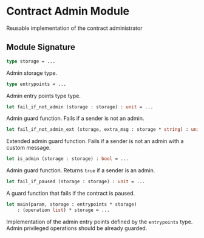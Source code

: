 # Contract Admin Module

Reusable implementation  of the contract administrator

## Module Signature

```ocaml
type storage = ...
```

Admin storage type.

```ocaml
type entrypoints = ...
```

Admin entry points type type.

```ocaml
let fail_if_not_admin (storage : storage) : unit = ...
```

Admin guard function. Fails if a sender is not an admin.

```ocaml
let fail_if_not_admin_ext (storage, extra_msg : storage * string) : unit = ...
```

Extended admin guard function. Fails if a sender is not an admin with a custom
message.

```ocaml
let is_admin (storage : storage) : bool = ...
```

Admin guard function. Returns `true` if a sender is an admin.

```ocaml
let fail_if_paused (storage : storage) : unit = ...
```

A guard function that fails if the contract is paused.

```ocaml
let main(param, storage : entrypoints * storage)
    : (operation list) * storage = ...
```

Implementation of the admin entry points defined by the `entrypoints` type.
Admin privileged operations should be already guarded.
